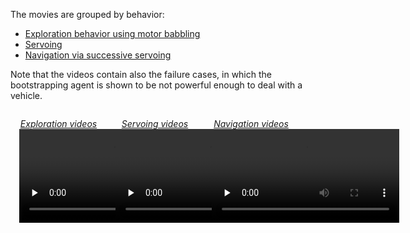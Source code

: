 The movies are grouped by behavior:

- [Exploration behavior using motor babbling][exploration]
- [Servoing][servoing]
- [Navigation via successive servoing][servonav]

Note that the videos contain also the failure cases, in which the 
bootstrapping agent is shown to be not powerful enough to deal with a vehicle.

[servoing]: servoing
[servonav]: servonav
[exploration]: exploration




<div id="examples">
  <style type="text/css">
   div#examples { display: block; width: 100%; }
   div#examples div.example { display: block; float: left !important; width: 25% !important; margin: 1em;}
   /*div#examples div.example { border: solid 1px black !important;}*/
   div#examples div.example p.caption {  padding: 0; font-style: italic; margin: 0; text-align: center;}
   div#examples div.example div.frame { display: block; height: 200px; vertical-align: middle;}
  </style>
  <div class="example">
    <p class="caption">
        <a href="exploration">Exploration videos</a>
    </p>
    <div class="frame">
    <div data-ratio='0.552' class="flowplayer is-splash color-light"
        style="background: #000 url('https://censi.science/pub/research/2012-bv1bds1/videos/splash/Se0Vrb1co-expswitch_t1-ep_expl_expswitch_t1_00000-exz1sb.png') 0 0 no-repeat; background-size: 100%;">
        <video preload="none" 
               src="https://censi.science/pub/research/2012-bv1bds1/videos/bv1bds1/videos/Se0Vrb1co-expswitch_t1-ep_expl_expswitch_t1_00000-exz1sb.mp4">
        </video>
    </div>
    </div>
  </div>

  <div class="example">
    <p class="caption">
        <a href="servoing">Servoing videos</a>
    </p>
    <div class="frame">
    <div data-ratio='0.552' class="flowplayer is-splash color-light"
        style="background: #000 url('https://censi.science/pub/research/2012-bv1bds1/videos/splash/Se0Vrb1ro-bdse3-ep_serv_bdse3_00000-mp4f2sr.png') 0 0 no-repeat; background-size: 100%;">
        <video preload="none" 
               src="https://censi.science/pub/research/2012-bv1bds1/videos/bv1servo1/videos/Se0Vrb1ro-bdse3-ep_serv_bdse3_00000-mp4f2sr.mp4">
        </video>
    </div>
    </div> 
  </div>

  <div class="example">
    <p class="caption">
        <a href="servonav">Navigation videos</a>
    </p>
    <div class="frame">
    <div data-ratio='0.552' class="flowplayer is-splash color-light"
        style="background: #000 url('https://censi.science/pub/research/2012-bv1bds1/videos/splash/Se0Vdd1ro-bdse3-ep_servonav_bdse3_00000-mp4f2sr.png') 0 0 no-repeat; background-size: 100%;">
        <video preload="none" 
               src="https://censi.science/pub/research/2012-bv1bds1/videos/bv1servo1/videos/Se0Vdd1ro-bdse3-ep_servonav_bdse3_00000-mp4f2sr.mp4">
        </video>
    </div>
    </div>
   </div>

</div>